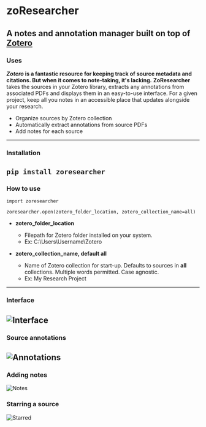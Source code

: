 # zoResearcher
## A notes and annotation manager built on top of [Zotero](http://zotero.com/)
### Uses
***Zotero* is a fantastic resource for keeping track of source metadata and citations. But when it comes to note-taking, it's lacking.** **ZoResearcher** takes the sources in your Zotero library, extracts any annotations from associated PDFs and displays them in an easy-to-use interface. For a given project, keep all you notes in an accessible place that updates alongside your research.
- Organize sources by Zotero collection
- Automatically extract annotations from source PDFs
- Add notes for each source
---
### Installation

`
pip install zoresearcher
`
---
### How to use
`
import zoresearcher
`

`
zoresearcher.open(zotero_folder_location, zotero_collection_name=all)
`

- **zotero_folder_location**
	- Filepath for Zotero folder installed on your system.
	- Ex: C:\\Users\\Username\\Zotero


- **zotero_collection_name, default all**
	- Name of Zotero collection for start-up. Defaults to sources in **all** collections. Multiple words permitted. Case agnostic.
	- Ex: My Research Project

---
### Interface
![Interface](https://github.com/dlw-github/zoresearcher/blob/main/examples/researcher_interface.png "Interface")
---
### Source annotations
![Annotations](https://github.com/dlw-github/zotero_research_manager/blob/main/examples/annotated_source.png "Annotations")
---
### Adding notes
![Notes](https://github.com/dlw-github/zotero_research_manager/blob/main/examples/adding_notes.png "Notes")
### Starring a source
![Starred](https://github.com/dlw-github/zotero_research_manager/blob/main/examples/starred_sources.png "Starred")

